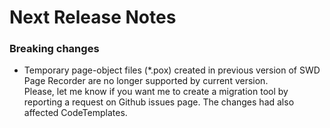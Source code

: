 Next Release Notes
==================


### Breaking changes
- Temporary page-object files (*.pox) created in previous version of SWD Page Recorder are no longer supported by current version.   
Please, let me know if you want me to create a migration tool by reporting a request on Github issues page.
The changes had also affected CodeTemplates.

